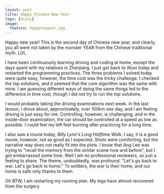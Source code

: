 ```yaml
---
layout: post
title: Happy Chinese New Year
tags: [diary]
image:
  feature: happynewyear.jpg
---
```


Happy new year! This is the second day of Chinese new year, and clearly, you all were not taken by the monster YEAR from the Chinese traditional myth. LOL

I have been continuously learning driving and coding at home, except the days spent with my relatives in Zhenjiang. I just got back to Wuxi today and restarted the programming practices. The three problems I solved today were quite easy, however, the time cost was the tricky challenge. I checked the top solutions, and it seemed that the core algorithm was the same with mine. I am guessing different ways of doing the same things led to the difference in time cost, though I did not try to run the top solutions.

I would probably taking the driving examinations next week. In the last lesson, I drove about, approximately, over 100km one day, and I am feeling driving is just easy for me. Controlling, however, is challenging, and in the inside-door examination, the car should be controlled at a speed as low as possible. I could feel my left feet burning after practicing for a long time.

I also saw a movie today, *Billy Lynn's Long Halftime Walk*. I say, it is a good movie, however, not as good as I expected. Shots were comforting, but the narrative way does not really fit into the plots. I know that Ang Lee was trying to "recall the memory from the similar scene now and before", but I got embarrassed some time. Well I am no professional reviewers, so just a feeling to share. The theme, undoubtedly, was profound. "Let's go back to war. Let's go back to home." To soldiers, the war is their home, and our home is safe only thanks to them.

Oh BTW, I am restarting my running plan. My legs have almost recovered from the surgery.
